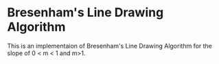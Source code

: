 # Bresenham's Line Drawing Algorithm
  This is an implementaion of Bresenham's Line Drawing Algorithm for the slope of 0 < m < 1 and m>1.
